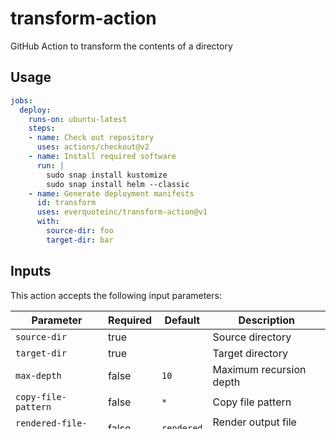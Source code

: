 # transform-action
GitHub Action to transform the contents of a directory

## Usage

```yaml
jobs:
  deploy:
    runs-on: ubuntu-latest
    steps:
    - name: Check out repository
      uses: actions/checkout@v2
    - name: Install required software
      run: |
        sudo snap install kustomize
        sudo snap install helm --classic
    - name: Generate deployment manifests
      id: transform
      uses: everquoteinc/transform-action@v1
      with:
        source-dir: foo
        target-dir: bar
```

## Inputs

This action accepts the following input parameters:

| Parameter | Required | Default | Description |
|-----------|----------|---------|-------------|
| `source-dir` | true | | Source directory |
| `target-dir` | true | | Target directory |
| `max-depth`  | false | `10` | Maximum recursion depth |
| `copy-file-pattern` | false | `*` | Copy file pattern |
| `rendered-file-name` | false | `rendered` | Render output file name |

## Outputs

None.

## Logic

This action recurses through `<source-dir>` up to a max depth of `<max-depth>`.

The directory structure of `<source-dir>` is replicated to `<target-dir>` except
for subdirectories that are pruned by special files.

The following files in the source directory govern the behavior of this action
(in descending order of priority):

| File Name | Behavior |
|-----------|----------|
| `.ignore` | Ignore all files in directory. Do not descend into subdirectories. |
| `.render` | Execute `.render` file (which must be executable) and send STDOUT to `<rendered-file-name>`. Ignore all other files in directory. Do not descend into subdirectories. |
| `<copy-file-pattern>` | Copy files. |

## Example

| Parameter | Value |
|-----------|-------|
| `source-dir` | `config` |
| `target-dir` | `deploy` |
| `max-depth`  | `2` |
| `copy-file-pattern` | `*.yaml` |
| `rendered-file-name` | `manifest.yaml` |

The above input parameters would result in the following transformation:

```
config
|__ node1
|   |__ .ignore
|   |__ .render
|   |__ app.yaml
|   |__ component
|       |__ a.yaml
|       |__ b.yaml
|__ node2
|   |__ .render
|   |__ app.yaml
|   |__ component
|       |__ a.yaml
|       |__ b.yaml
|__ node3
    |__ app.md
    |__ app.yaml
    |__ component
        |__ a.yaml
        |__ b.yaml
        |__ foo
            |__ c.yaml
```

->

```
deploy
|__ node2
|   |__ manifest.yaml
|__ node3
    |__ app.yaml
    |__ component
        |__ a.yaml
        |__ b.yaml
```


